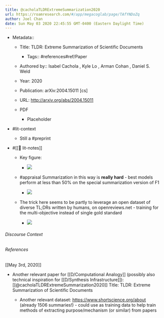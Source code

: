 ```yaml
---
title: @cacholaTLDRExtremeSummarization2020
url: https://roamresearch.com/#/app/megacoglab/page/TAfYNDoZq
author: Joel Chan
date: Sun May 03 2020 22:45:55 GMT-0400 (Eastern Daylight Time)
---
```


- Metadata::

    - Title: TLDR: Extreme Summarization of Scientific Documents

        - Tags:: #references#ref/Paper

    - Authored by::  Isabel Cachola ,  Kyle Lo ,  Arman Cohan ,  Daniel S. Weld

    - Year: 2020

    - Publication: arXiv:2004.15011 [cs]

    - URL: http://arxiv.org/abs/2004.15011

    - PDF

        - Placeholder
- #lit-context

    - Still a #preprint
- #[[📝 lit-notes]]

    - Key figure:

        - ![](https://firebasestorage.googleapis.com/v0/b/firescript-577a2.appspot.com/o/imgs%2Fapp%2Fmegacoglab%2FoSZaq6ZuL0.png?alt=media&token=54648dfb-06d8-47ee-8dbe-b9738be9dba7)

    - #appraisal Summarization in this way is **really hard** - best models perform at less than 50% on the special summarization version of F1

        - ![](https://firebasestorage.googleapis.com/v0/b/firescript-577a2.appspot.com/o/imgs%2Fapp%2Fmegacoglab%2FJQxRSGRQYd.png?alt=media&token=c2c06ee2-4a07-4896-b912-925b789bf7f5)

    - The trick here seems to be partly to leverage an open dataset of diverse TL;DRs written by humans, on openreviews.net - training for the multi-objective instead of single gold standard

        - ![](https://firebasestorage.googleapis.com/v0/b/firescript-577a2.appspot.com/o/imgs%2Fapp%2Fmegacoglab%2FVCxJUhUKke.png?alt=media&token=7f371604-4081-4be0-8a49-2498defbe2a9)

###### Discourse Context



###### References

[[May 3rd, 2020]]

- Another relevant paper for [[D/Computational Analogy]] (possibly also technical inspiration for [[D/Synthesis Infrastructure]]): [[@cacholaTLDRExtremeSummarization2020]] Title: TLDR: Extreme Summarization of Scientific Documents

    - Another relevant dataset: https://www.shortscience.org/about (already 1506 summaries!) - could use as training data to help train methods of extracting purpose/mechanism (or similar) from papers
